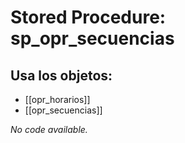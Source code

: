 # Stored Procedure: sp_opr_secuencias

## Usa los objetos:
- [[opr_horarios]]
- [[opr_secuencias]]

*No code available.*
